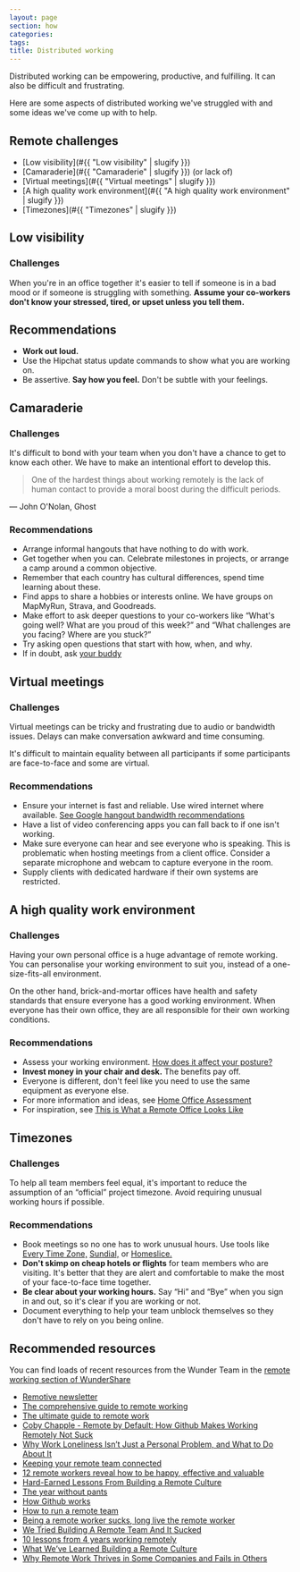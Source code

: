 ```yaml
---
layout: page
section: how
categories:
tags:
title: Distributed working
---
```


Distributed working can be empowering, productive, and fulfilling. It can also be difficult and frustrating.

Here are some aspects of distributed working we've struggled with and some ideas we've come up with to help.

## Remote challenges

* [Low visibility](#{{ "Low visibility" | slugify }})
* [Camaraderie](#{{ "Camaraderie" | slugify }}) (or lack of)
* [Virtual meetings](#{{ "Virtual meetings" | slugify }})
* [A high quality work environment](#{{ "A high quality work environment" | slugify }})
* [Timezones](#{{ "Timezones" | slugify }})

## Low visibility

### Challenges

When you're in an office together it's easier to tell if someone is in a bad mood or if someone is struggling with something. **Assume your co-workers don't know your stressed, tired, or upset unless you tell them.**

## Recommendations

* **Work out loud.**
* Use the Hipchat status update commands to show what you are working on.
* Be assertive. **Say how you feel.** Don't be subtle with your feelings.


## Camaraderie

### Challenges

It's difficult to bond with your team when you don't have a chance to get to know each other. We have to make an intentional effort to develop this.

> One of the hardest things about working remotely is the lack of human contact to provide a moral boost during the difficult periods.

— John O'Nolan, Ghost

### Recommendations

* Arrange informal hangouts that have nothing to do with work.
* Get together when you can. Celebrate milestones in projects, or arrange a camp around a common objective.
* Remember that each country has cultural differences, spend time learning about these.
* Find apps to share a hobbies or interests online. We have groups on MapMyRun, Strava, and Goodreads.
* Make effort to ask deeper questions to your co-workers like “What's going well? What are you proud of this week?” and “What challenges are you facing? Where are you stuck?”
* Try asking open questions that start with how, when, and why.
* If in doubt, ask [your buddy](/working-at-wunderkraut/buddies/having/)


## Virtual meetings

### Challenges

Virtual meetings can be tricky and frustrating due to audio or bandwidth issues. Delays can make conversation awkward and time consuming.

It's difficult to maintain equality between all participants if some participants are face-to-face and some are virtual.

### Recommendations

* Ensure your internet is fast and reliable. Use wired internet where available. [See Google hangout bandwidth recommendations](https://support.google.com/plus/answer/1216376?hl=en)
* Have a list of video conferencing apps you can fall back to if one isn't working.
* Make sure everyone can hear and see everyone who is speaking. This is problematic when hosting meetings from a client office. Consider a separate microphone and webcam to capture everyone in the room.
* Supply clients with dedicated hardware if their own systems are restricted.

## A high quality work environment

### Challenges

Having your own personal office is a huge advantage of remote working. You can personalise your working environment to suit you, instead of a one-size-fits-all environment.

On the other hand, brick-and-mortar offices have health and safety standards that ensure everyone has a good working environment. When everyone has their own office, they are all responsible for their own working conditions.

### Recommendations

* Assess your working environment. [How does it affect your posture?](http://apps.washingtonpost.com/g/page/national/the-health-hazards-of-sitting/750/)
* **Invest money in your chair and desk.** The benefits pay off.
* Everyone is different, don't feel like you need to use the same equipment as everyone else.
* For more information and ideas, see [Home Office Assessment](/working-at-wunderkraut/health-and-safety/work-comfortably/home-office-assessment/)
* For inspiration, see [This is What a Remote Office Looks Like](https://zapier.com/learn/the-ultimate-guide-to-remote-working/remote-office-photos/)

## Timezones

### Challenges

To help all team members feel equal, it's important to reduce the assumption of an “official” project timezone. Avoid requiring unusual working hours if possible.

### Recommendations

* Book meetings so no one has to work unusual hours. Use tools like [Every Time Zone,](http://everytimezone.com/) [Sundial,](https://sundial.teleport.org) or [Homeslice.](http://homeslice.in/)
* **Don't skimp on cheap hotels or flights** for team members who are visiting. It's better that they are alert and comfortable to make the most of your face-to-face time together.
* **Be clear about your working hours.** Say “Hi” and “Bye” when you sign in and out, so it's clear if you are working or not.
* Document everything to help your team unblock themselves so they don't have to rely on you being online.

## Recommended resources

You can find loads of recent resources from the Wunder Team in the [remote working section of WunderShare](https://wundershare.herokuapp.com/category/remote-working) 

* [Remotive newsletter](http://remotive.io/)
* [The comprehensive guide to remote working](http://blog.remotive.io/the-comprehensive-guide-to-remote-working/)
* [The ultimate guide to remote work](https://zapier.com/learn/the-ultimate-guide-to-remote-working/)
* [Coby Chapple - Remote by Default: How Github Makes Working Remotely Not Suck](https://vimeo.com/96692943)
* [Why Work Loneliness Isn’t Just a Personal Problem, and What to Do About It](http://blog.idonethis.com/why-work-loneliness-isnt-just-a-personal-problem/)
* [Keeping your remote team connected](http://www.helpscout.net/blog/remote-team-connectivity/)
* [12 remote workers reveal how to be happy, effective and valuable](http://wpcurve.com/remote-worker)
* [Hard-Earned Lessons From Building a Remote Culture](http://www.entrepreneur.com/article/245689)
* [The year without pants](http://scottberkun.com/yearwithoutpants/)
* [How Github works](http://zachholman.com/posts/how-github-works/)
* [How to run a remote team](https://zapier.com/learn/the-ultimate-guide-to-remote-working/how-manage-remote-team/)
* [Being a remote worker sucks, long live the remote worker](http://www.hanselman.com/blog/BeingARemoteWorkerSucksLongLiveTheRemoteWorker.aspx)
* [We Tried Building A Remote Team And It Sucked](http://blog.statuspage.io/we-tried-building-a-remote-team-and-it-sucked)
* [10 lessons from 4 years working remotely](http://whenihavetime.com/2014/07/08/10-lessons-from-4-years-working-remotely/)
* [What We’ve Learned Building a Remote Culture](http://www.helpscout.net/blog/remote-culture/)
* [Why Remote Work Thrives in Some Companies and Fails in Others](https://hbr.org/2015/03/why-remote-work-thrives-in-some-companies-and-fails-in-others)
